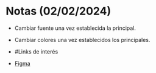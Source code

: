 # Notas (02/02/2024)

- Cambiar fuente una vez establecida la principal.
- Cambiar colores una vez establecidos los principales.

- #Links de interés
- <p><a href="https://www.figma.com/file/ICzQ9yl7VuxMshRGvVJShn/Untitled?type=whiteboard&node-id=3-27&t=e8n3Ji2TpdVHeQDw-0" target="_blank">Figma</a>
